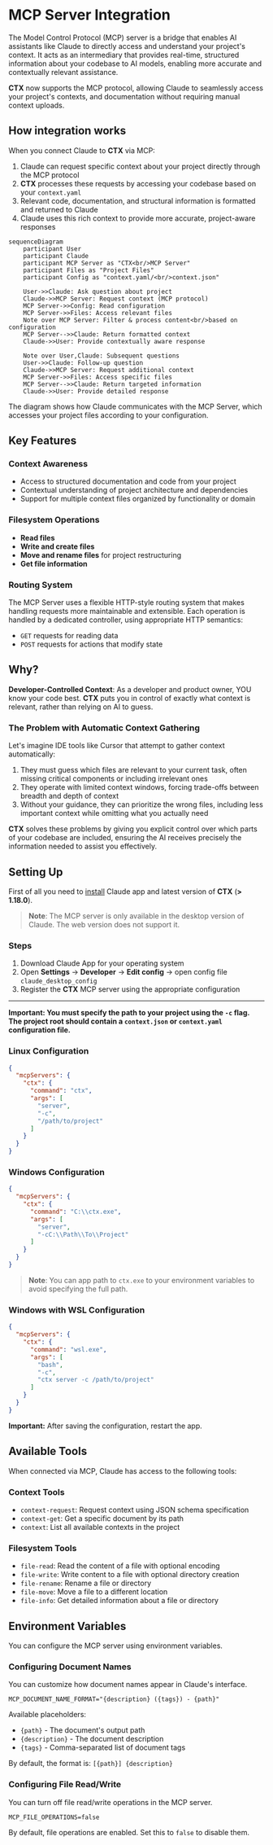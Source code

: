 # MCP Server Integration

The Model Control Protocol (MCP) server is a bridge that enables AI assistants like Claude to directly access and
understand your project's context. It acts as an intermediary that provides real-time, structured information about your
codebase to AI models, enabling more accurate and contextually relevant assistance.

**CTX** now supports the MCP protocol, allowing Claude to seamlessly access your project's contexts, and
documentation without requiring manual context uploads.

## How integration works

When you connect Claude to **CTX** via MCP:

1. Claude can request specific context about your project directly through the MCP protocol
2. **CTX** processes these requests by accessing your codebase based on your `context.yaml`
3. Relevant code, documentation, and structural information is formatted and returned to Claude
4. Claude uses this rich context to provide more accurate, project-aware responses

```mermaid
sequenceDiagram
    participant User
    participant Claude
    participant MCP Server as "CTX<br/>MCP Server"
    participant Files as "Project Files"
    participant Config as "context.yaml/<br/>context.json"
    
    User->>Claude: Ask question about project
    Claude->>MCP Server: Request context (MCP protocol)
    MCP Server->>Config: Read configuration
    MCP Server->>Files: Access relevant files
    Note over MCP Server: Filter & process content<br/>based on configuration
    MCP Server-->>Claude: Return formatted context
    Claude->>User: Provide contextually aware response
    
    Note over User,Claude: Subsequent questions
    User->>Claude: Follow-up question
    Claude->>MCP Server: Request additional context
    MCP Server->>Files: Access specific files
    MCP Server-->>Claude: Return targeted information
    Claude->>User: Provide detailed response
```

The diagram shows how Claude communicates with the MCP Server, which accesses your project files
according to your configuration.

## Key Features

### Context Awareness

- Access to structured documentation and code from your project
- Contextual understanding of project architecture and dependencies
- Support for multiple context files organized by functionality or domain

### Filesystem Operations

- **Read files**
- **Write and create files**
- **Move and rename files** for project restructuring
- **Get file information**

### Routing System

The MCP Server uses a flexible HTTP-style routing system that makes handling requests more maintainable and extensible.
Each operation is handled by a dedicated controller, using appropriate HTTP semantics:

- `GET` requests for reading data
- `POST` requests for actions that modify state

## Why?

**Developer-Controlled Context**: As a developer and product owner, YOU know your code best. **CTX** puts you
in control of exactly what context is relevant, rather than relying on AI to guess.

### The Problem with Automatic Context Gathering

Let's imagine IDE tools like Cursor that attempt to gather context automatically:

1. They must guess which files are relevant to your current task, often missing critical components or including
   irrelevant ones
2. They operate with limited context windows, forcing trade-offs between breadth and depth of context
3. Without your guidance, they can prioritize the wrong files, including less important context while omitting what you
   actually need

**CTX** solves these problems by giving you explicit control over which parts of your codebase are included,
ensuring the AI receives precisely the information needed to assist you effectively.

## Setting Up

First of all you need to [install](https://claude.ai/download) Claude app and latest version of **CTX** (**>
1.18.0**).

> **Note**: The MCP server is only available in the desktop version of Claude. The web version does not support it.
>

### Steps

1. Download Claude App for your operating system
2. Open **Settings** → **Developer** → **Edit config** → open config file `claude_desktop_config`
3. Register the **CTX** MCP server using the appropriate configuration

--- 

**Important: You must specify the path to your project using the `-c` flag. The project root should contain a
`context.json` or `context.yaml` configuration file.**

### Linux Configuration

```json
{
  "mcpServers": {
    "ctx": {
      "command": "ctx",
      "args": [
        "server",
        "-c",
        "/path/to/project"
      ]
    }
  }
}
```

### Windows Configuration

```json
{
  "mcpServers": {
    "ctx": {
      "command": "C:\\ctx.exe",
      "args": [
        "server",
        "-cC:\\Path\\To\\Project"
      ]
    }
  }
}
```

> **Note**: You can app path to `ctx.exe` to your environment variables to avoid specifying the full path.

### Windows with WSL Configuration

```json
{
  "mcpServers": {
    "ctx": {
      "command": "wsl.exe",
      "args": [
        "bash",
        "-c",
        "ctx server -c /path/to/project"
      ]
    }
  }
}
```

**Important:** After saving the configuration, restart the app.

## Available Tools

When connected via MCP, Claude has access to the following tools:

### Context Tools

- `context-request`: Request context using JSON schema specification
- `context-get`: Get a specific document by its path
- `context`: List all available contexts in the project

### Filesystem Tools

- `file-read`: Read the content of a file with optional encoding
- `file-write`: Write content to a file with optional directory creation
- `file-rename`: Rename a file or directory
- `file-move`: Move a file to a different location
- `file-info`: Get detailed information about a file or directory

## Environment Variables

You can configure the MCP server using environment variables.

### Configuring Document Names

You can customize how document names appear in Claude's interface.

```dotenv
MCP_DOCUMENT_NAME_FORMAT="{description} ({tags}) - {path}"
```

Available placeholders:

- `{path}` - The document's output path
- `{description}` - The document description
- `{tags}` - Comma-separated list of document tags

By default, the format is: `[{path}] {description}`

### Configuring File Read/Write

You can turn off file read/write operations in the MCP server.

```dotenv
MCP_FILE_OPERATIONS=false
```

By default, file operations are enabled. Set this to `false` to disable them.